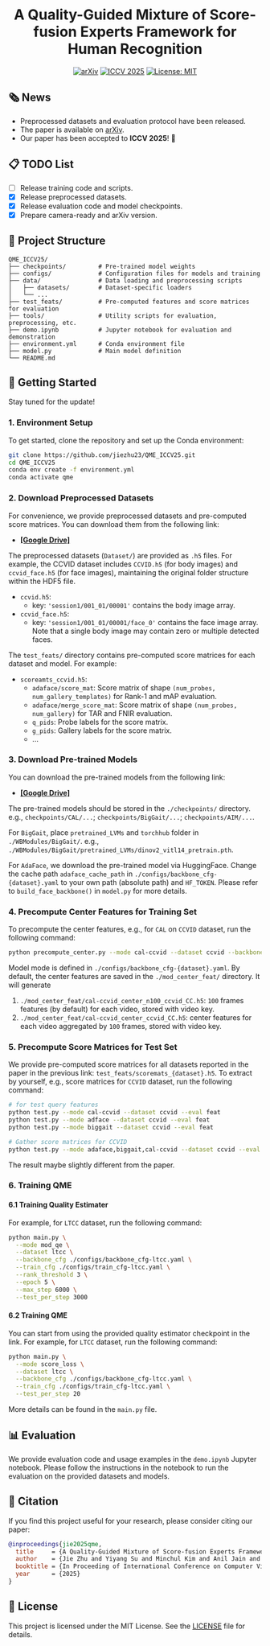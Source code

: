 <div align='center'>

# A Quality-Guided Mixture of Score-fusion Experts Framework for Human Recognition
[![arXiv](https://img.shields.io/badge/arXiv-2508.00053-b31b1b)](https://arxiv.org/abs/2508.00053)
[![ICCV 2025](https://img.shields.io/badge/ICCV-2025-blue)](https://iccv.thecvf.com/Conferences/2025)
[![License: MIT](https://img.shields.io/badge/License-MIT-red)](https://github.com/jiezhu23/QME_ICCV25)
</div>

## 🗞️ News  
- Preprocessed datasets and evaluation protocol have been released.
- The paper is available on [arXiv](https://arxiv.org/abs/2508.00053).
- Our paper has been accepted to **ICCV 2025**! 🎉

## 📋 TODO List
- [ ] Release training code and scripts.
- [X] Release preprocessed datasets.
- [X] Release evaluation code and model checkpoints.
- [X] Prepare camera-ready and arXiv version.

## 📂 Project Structure
```
QME_ICCV25/
├── checkpoints/         # Pre-trained model weights
├── configs/             # Configuration files for models and training
├── data/                # Data loading and preprocessing scripts
│   ├── datasets/        # Dataset-specific loaders
│   └── ...
├── test_feats/          # Pre-computed features and score matrices for evaluation
├── tools/               # Utility scripts for evaluation, preprocessing, etc.
├── demo.ipynb           # Jupyter notebook for evaluation and demonstration
├── environment.yml      # Conda environment file
├── model.py             # Main model definition
└── README.md
```

## 🚀 Getting Started
Stay tuned for the update!

### 1. Environment Setup

To get started, clone the repository and set up the Conda environment:

```bash
git clone https://github.com/jiezhu23/QME_ICCV25.git
cd QME_ICCV25
conda env create -f environment.yml
conda activate qme
```

### 2. Download Preprocessed Datasets

For convenience, we provide preprocessed datasets and pre-computed score matrices. You can download them from the following link:

- **[[Google Drive]](https://drive.google.com/drive/folders/1TBt4HrJlm-Y-IO5SA7IAamZlWvj1vHQU?usp=sharing)**

The preprocessed datasets (`Dataset/`) are provided as `.h5` files. For example, the CCVID dataset includes `CCVID.h5` (for body images) and `ccvid_face.h5` (for face images), maintaining the original folder structure within the HDF5 file.

- `ccvid.h5`:
  - key: `'session1/001_01/00001'` contains the body image array.
- `ccvid_face.h5`:
  - key: `'session1/001_01/00001/face_0'` contains the face image array. Note that a single body image may contain zero or multiple detected faces.

The `test_feats/` directory contains pre-computed score matrices for each dataset and model. For example:
- `scoreamts_ccvid.h5`:
  - `adaface/score_mat`: Score matrix of shape `(num_probes, num_gallery_templates)` for Rank-1 and mAP evaluation.
  - `adaface/merge_score_mat`: Score matrix of shape `(num_probes, num_gallery)` for TAR and FNIR evaluation.
  - `q_pids`: Probe labels for the score matrix.
  - `g_pids`: Gallery labels for the score matrix.
  - ... 

### 3. Download Pre-trained Models

You can download the pre-trained models from the following link:

- **[[Google Drive]](https://drive.google.com/drive/folders/1TBt4HrJlm-Y-IO5SA7IAamZlWvj1vHQU?usp=sharing)**

The pre-trained models should be stored in the `./checkpoints/` directory. e.g., `checkpoints/CAL/...`; `checkpoints/BigGait/...`; `checkpoints/AIM/...`.

For `BigGait`, place `pretrained_LVMs` and `torchhub` folder in `./WBModules/BigGait/`. e.g., `./WBModules/BigGait/pretrained_LVMs/dinov2_vitl14_pretrain.pth`.

For `AdaFace`, we download the pre-trained model via HuggingFace. Change the cache path `adaface_cache_path` in `./configs/backbone_cfg-{dataset}.yaml` to your own path (absolute path) and `HF_TOKEN`. Please refer to `build_face_backbone()` in `model.py` for more details.

### 4. Precompute Center Features for Training Set

To precompute the center features, e.g., for `CAL` on `CCVID` dataset, run the following command:

```bash
python precompute_center.py --mode cal-ccvid --dataset ccvid --backbone_cfg ./configs/backbone_cfg-ccvid.yaml
```

Model mode is defined in `./configs/backbone_cfg-{dataset}.yaml`. By default, the center features are saved in the `./mod_center_feat/` directory. It will generate 
1. `./mod_center_feat/cal-ccvid_center_n100_ccvid_CC.h5`: `100` frames features (by default) for each video, stored with video key.
2. `./mod_center_feat/cal-ccvid_center_ccvid_CC.h5`: center features for each video aggregated by `100` frames, stored with video key.


### 5. Precompute Score Matrices for Test Set

We provide pre-computed score matrices for all datasets reported in the paper in the previous link: `test_feats/scoremats_{dataset}.h5`. To extract by yourself, e.g., score matrices for `CCVID` dataset, run the following command:

```bash
# for test query features
python test.py --mode cal-ccvid --dataset ccvid --eval feat
python test.py --mode adface --dataset ccvid --eval feat
python test.py --mode biggait --dataset ccvid --eval feat

# Gather score matrices for CCVID
python test.py --mode adaface,biggait,cal-ccvid --dataset ccvid --eval gather
```

The result maybe slightly different from the paper.

### 6. Training QME

#### 6.1 Training Quality Estimater

For example, for `LTCC` dataset, run the following command:
```bash
python main.py \
  --mode mod_qe \
  --dataset ltcc \
  --backbone_cfg ./configs/backbone_cfg-ltcc.yaml \
  --train_cfg ./configs/train_cfg-ltcc.yaml \
  --rank_threshold 3 \
  --epoch 5 \
  --max_step 6000 \
  --test_per_step 3000
```

#### 6.2 Training QME

You can start from using the provided quality estimator checkpoint in the link. For example, for `LTCC` dataset, run the following command:
```bash
python main.py \
  --mode score_loss \
  --dataset ltcc \
  --backbone_cfg ./configs/backbone_cfg-ltcc.yaml \
  --train_cfg ./configs/train_cfg-ltcc.yaml \
  --test_per_step 20
```

More details can be found in the `main.py` file.



## 📊 Evaluation

We provide evaluation code and usage examples in the `demo.ipynb` Jupyter notebook. Please follow the instructions in the notebook to run the evaluation on the provided datasets and models.

## 📄 Citation

If you find this project useful for your research, please consider citing our paper:

```bibtex
@inproceedings{jie2025qme,
  title     = {A Quality-Guided Mixture of Score-fusion Experts Framework for Human Recognition},
  author    = {Jie Zhu and Yiyang Su and Minchul Kim and Anil Jain and Xiaoming Liu},
  booktitle = {In Proceeding of International Conference on Computer Vision (ICCV)},
  year      = {2025}
}
```

## 📜 License

This project is licensed under the MIT License. See the [LICENSE](LICENSE) file for details.


